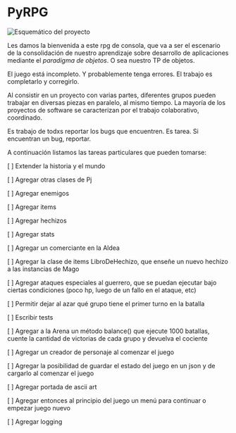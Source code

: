 # PyRPG

![Esquemático del proyecto](esquemático.png)

Les damos la bienvenida a este rpg de consola, que va a ser el escenario de la consolidación de nuestro aprendizaje sobre desarrollo de aplicaciones mediante el *paradigma de objetos*. O sea nuestro TP de objetos.

El juego está incompleto. Y probablemente tenga errores. El trabajo es completarlo y corregirlo.

Al consistir en un proyecto con varias partes, diferentes grupos pueden trabajar en diversas piezas en paralelo, al mismo tiempo. La mayoría de los proyectos de software se caracterizan por el trabajo colaborativo, coordinado.

Es trabajo de todxs reportar los bugs que encuentren. Es tarea. Si encuentran un bug, reportar.

A continuación listamos las tareas particulares que pueden tomarse:

[ ] Extender la historia y el mundo

[ ] Agregar otras clases de Pj

[ ] Agregar enemigos

[ ] Agregar items

[ ] Agregar hechizos

[ ] Agregar stats

[ ] Agregar un comerciante en la Aldea

[ ] Agregar la clase de items LibroDeHechizo, que enseñe un nuevo hechizo a las instancias de Mago

[ ] Agregar ataques especiales al guerrero, que se puedan ejecutar bajo ciertas condiciones (poco hp, luego de un fallo en el ataque, etc)

[ ] Permitir dejar al azar qué grupo tiene el primer turno en la batalla

[ ] Escribir tests

[ ] Agregar a la Arena un método balance() que ejecute 1000 batallas, cuente la cantidad de victorias de cada grupo y devuelva el cociente

[ ] Agregar un creador de personaje al comenzar el juego

[ ] Agregar la posibilidad de guardar el estado del juego en un json y de cargarlo al comenzar el juego

[ ] Agregar portada de ascii art

[ ] Agregar entonces al principio del juego un menú para continuar o empezar juego nuevo

[ ] Agregar logging
